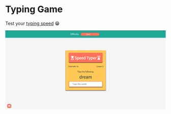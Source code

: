 # Typing Game

Test your [typing speed](https://rebeca-rage.github.io/typing-game/) :grin:

![Preview](https://github.com/Rebeca-RaGe/typing-game/blob/master/img/preview.png)
